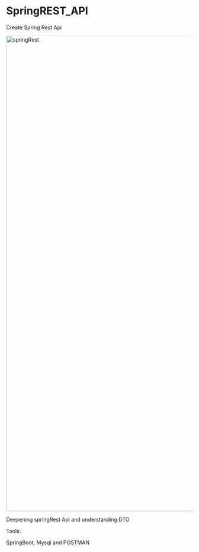 # SpringREST_API
Create Spring Rest Api


<img width="1280" alt="springRest" src="https://user-images.githubusercontent.com/37070026/193467922-bf97489b-a583-4767-8c15-108407cbf8ba.png">

Deepening springRest Api and understanding DTO

Tools:

SpringBoot, Mysql and POSTMAN
